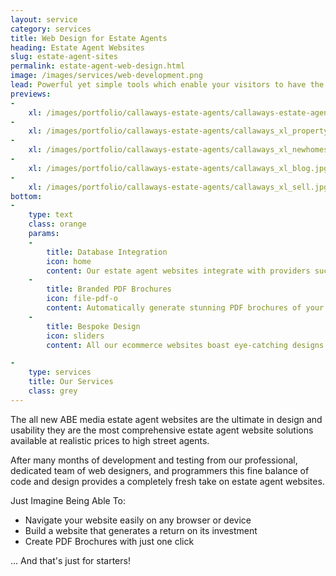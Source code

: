 ```yaml
---
layout: service
category: services
title: Web Design for Estate Agents
heading: Estate Agent Websites
slug: estate-agent-sites
permalink: estate-agent-web-design.html
image: /images/services/web-development.png
lead: Powerful yet simple tools which enable your visitors to have the best user experience on your website
previews:
-
    xl: /images/portfolio/callaways-estate-agents/callaways-estate-agents-homepage_xl.jpg
-
    xl: /images/portfolio/callaways-estate-agents/callaways_xl_property.jpg
-
    xl: /images/portfolio/callaways-estate-agents/callaways_xl_newhomes.jpg
-
    xl: /images/portfolio/callaways-estate-agents/callaways_xl_blog.jpg
-
    xl: /images/portfolio/callaways-estate-agents/callaways_xl_sell.jpg
bottom:
-
    type: text
    class: orange
    params:
    -
        title: Database Integration
        icon: home
        content: Our estate agent websites integrate with providers such as DezRez so they are always up-to-date with your latest properties.
    -
        title: Branded PDF Brochures
        icon: file-pdf-o
        content: Automatically generate stunning PDF brochures of your property data which are fully customisable by the user.
    -
        title: Bespoke Design
        icon: sliders
        content: All our ecommerce websites boast eye-catching designs  built around your brand to represent your business in the best possible way.

-
    type: services
    title: Our Services
    class: grey
---
```

The all new ABE media estate agent websites are the ultimate in design and usability they are the most comprehensive estate agent website solutions available at realistic prices to high street agents.

After many months of development and testing from our professional, dedicated team of web designers, and programmers this fine balance of code and design provides a completely fresh take on estate agent websites.

Just Imagine Being Able To:

- Navigate your website easily on any browser or device
- Build a website that generates a return on its investment
- Create PDF Brochures with just one click

... And that's just for starters!

